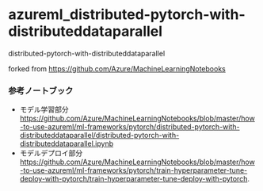 # azureml_distributed-pytorch-with-distributeddataparallel
distributed-pytorch-with-distributeddataparallel

forked from https://github.com/Azure/MachineLearningNotebooks

### 参考ノートブック
- モデル学習部分
https://github.com/Azure/MachineLearningNotebooks/blob/master/how-to-use-azureml/ml-frameworks/pytorch/distributed-pytorch-with-distributeddataparallel/distributed-pytorch-with-distributeddataparallel.ipynb
- モデルデプロイ部分
https://github.com/Azure/MachineLearningNotebooks/blob/master/how-to-use-azureml/ml-frameworks/pytorch/train-hyperparameter-tune-deploy-with-pytorch/train-hyperparameter-tune-deploy-with-pytorch.